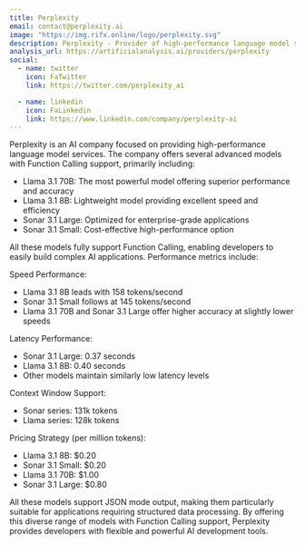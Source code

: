 ```yaml
---
title: Perplexity
email: contact@perplexity.ai
image: "https://img.rifx.online/logo/perplexity.svg"
description: Perplexity - Provider of high-performance language model services
analysis_url: https://artificialanalysis.ai/providers/perplexity
social:
  - name: twitter
    icon: FaTwitter
    link: https://twitter.com/perplexity_ai

  - name: linkedin
    icon: FaLinkedin
    link: https://www.linkedin.com/company/perplexity-ai
---
```


Perplexity is an AI company focused on providing high-performance language model services. The company offers several advanced models with Function Calling support, primarily including:

- Llama 3.1 70B: The most powerful model offering superior performance and accuracy
- Llama 3.1 8B: Lightweight model providing excellent speed and efficiency
- Sonar 3.1 Large: Optimized for enterprise-grade applications
- Sonar 3.1 Small: Cost-effective high-performance option

All these models fully support Function Calling, enabling developers to easily build complex AI applications. Performance metrics include:

Speed Performance:
- Llama 3.1 8B leads with 158 tokens/second
- Sonar 3.1 Small follows at 145 tokens/second
- Llama 3.1 70B and Sonar 3.1 Large offer higher accuracy at slightly lower speeds

Latency Performance:
- Sonar 3.1 Large: 0.37 seconds
- Llama 3.1 8B: 0.40 seconds
- Other models maintain similarly low latency levels

Context Window Support:
- Sonar series: 131k tokens
- Llama series: 128k tokens

Pricing Strategy (per million tokens):
- Llama 3.1 8B: $0.20
- Sonar 3.1 Small: $0.20
- Llama 3.1 70B: $1.00
- Sonar 3.1 Large: $0.80

All these models support JSON mode output, making them particularly suitable for applications requiring structured data processing. By offering this diverse range of models with Function Calling support, Perplexity provides developers with flexible and powerful AI development tools. 